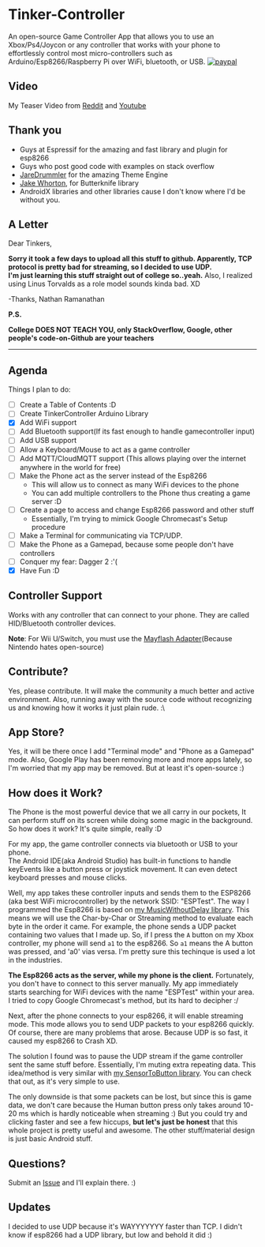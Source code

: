 # Tinker-Controller
An open-source Game Controller App that allows you to use an Xbox/Ps4/Joycon or any controller that works with your phone to effortlessly control most micro-controllers such as Arduino/Esp8266/Raspberry Pi over WiFi, bluetooth, or USB.
[![paypal](https://www.paypalobjects.com/en_US/i/btn/btn_donateCC_LG.gif)](https://www.paypal.com/cgi-bin/webscr?cmd=_s-xclick&hosted_button_id=R6GFJS92FX7J2)

## Video
My Teaser Video from [Reddit](https://www.reddit.com/r/arduino/comments/aap154/i_connected_my_xbox_controller_to_my_esp8266_with/) and [Youtube](https://www.youtube.com/watch?v=hzFY1dZjo34)


## Thank you
  + Guys at Espressif for the amazing and fast library and plugin for esp8266
  + Guys who post good code with examples on stack overflow
  + [JareDrummler](https://github.com/jaredrummler/Cyanea) for the amazing Theme Engine
  + [Jake Whorton](https://github.com/JakeWharton/butterknife), for Butterknife library
  + AndroidX libraries and other libraries cause I don't know where I'd be without you.

## A Letter

Dear Tinkers,
    
  **Sorry it took a few days to upload all this stuff to github.  Apparently, TCP protocol is pretty bad for streaming, so I decided to use UDP.  
I'm just learning this stuff straight out of college so..yeah.** Also, I realized using Linus Torvalds as a role model sounds kinda bad. XD

-Thanks,
  Nathan Ramanathan
  
**P.S.** 

**College DOES NOT TEACH YOU, only StackOverflow, Google, other people's code-on-Github are your teachers**

------

## Agenda
Things I plan to do:
- [ ] Create a Table of Contents :D
- [ ] Create TinkerController Arduino Library
- [x] Add WiFi support
- [ ] Add Bluetooth support(If its fast enough to handle gamecontroller input)
- [ ] Add USB support
- [ ] Allow a Keyboard/Mouse to act as a game controller
- [ ] Add MQTT/CloudMQTT support (This allows playing over the internet anywhere in the world for free)
- [ ] Make the Phone act as the server instead of the Esp8266
    + This will allow us to connect as many WiFi devices to the phone
    + You can add multiple controllers to the Phone thus creating a game server :D
- [ ] Create a page to access and change Esp8266 password and other stuff
    + Essentially, I'm trying to mimick Google Chromecast's Setup procedure
- [ ] Make a Terminal for communicating via TCP/UDP.
- [ ] Make the Phone as a Gamepad, because some people don't have controllers
- [ ] Conquer my fear: Dagger 2  :'(
- [x] Have Fun :D

## Controller Support
Works with any controller that can connect to your phone.  They are called HID/Bluetooth controller devices.

**Note**: For Wii U/Switch, you must use the [Mayflash Adapter](https://www.amazon.com/Mayflash-Magic-NS-Wireless-Controller-Nintendo/dp/B079B5KHWQ)(Because Nintendo hates open-source)

## Contribute?
Yes, please contribute. It will make the community a much better and active environment.  Also, running away with the source code without 
recognizing us and knowing how it works it just plain rude. :\

## App Store?
Yes, it will be there once I add "Terminal mode" and "Phone as a Gamepad" mode.  Also, Google Play has been removing more and more
apps lately, so I'm worried that my app may be removed. But at least it's open-source :)

## How does it Work?
 The Phone is the most powerful device that we all carry in our pockets, It can perform stuff on its screen while 
doing some magic in the background. So how does it work?
It's quite simple, really :D

  For my app, the game controller connects via bluetooth or USB to your phone.  
The Android IDE(aka Android Studio) has built-in functions to handle keyEvents like a button press or joystick
movement. It can even detect keyboard presses and mouse clicks.  

  Well, my app takes these controller inputs and sends them to the ESP8266 (aka best WiFi microcontroller) by 
the network SSID: "ESPTest". The way I programmed the Esp8266 is based on [my MusicWithoutDelay library](https://github.com/nathanRamaNoodles/MusicWithoutDelay-LIbrary).
This means we will use the Char-by-Char or Streaming method to evaluate each byte in the order it came. For example, 
the phone sends a UDP packet containing two values that I made up.  So, if I press the `A` button on my Xbox controller, 
my phone will send `a1` to the esp8266.  So `a1` means the A button was pressed, and 'a0' vias versa.  I'm pretty sure this 
techinque is used a lot in the industries.

**The Esp8266 acts as the server, while my phone is the client.**
Fortunately, you don't have to connect to this server manually. My app immediately starts searching for 
WiFi devices with the name "ESPTest" within your area.  I tried to copy Google Chromecast's method, 
but its hard to decipher :/

   Next, after the phone connects to your esp8266, it will enable streaming mode.  This mode allows you to send UDP 
packets to your esp8266 quickly.  Of course, there are many problems that arose.  Because UDP is so fast, it 
caused my esp8266 to Crash XD. 
 
   The solution I found was to pause the UDP stream if the game controller sent the same stuff before.  Essentially, 
I'm muting extra repeating data. This idea/method is very similar with [my SensorToButton library](https://github.com/nathanRamaNoodles/SensorToButton).
You can check that out, as it's very simple to use.  
   
   The only downside is that some packets can be lost, but since this is game data, we don't care because the Human 
button press only takes around 10-20 ms which is hardly noticeable when streaming :)  But you could try and clicking 
faster and see a few hiccups, **but let's just be honest** that this whole project is pretty useful and awesome.  The 
other stuff/material design is just basic Android stuff.

## Questions?
Submit an [Issue](https://github.com/nathanRamaNoodles/Tinker-Controller/issues) and I'll explain there. :)

## Updates
I decided to use UDP because it's WAYYYYYYY faster than TCP. I didn't know if esp8266 had a UDP library, but 
low and behold it did :)
